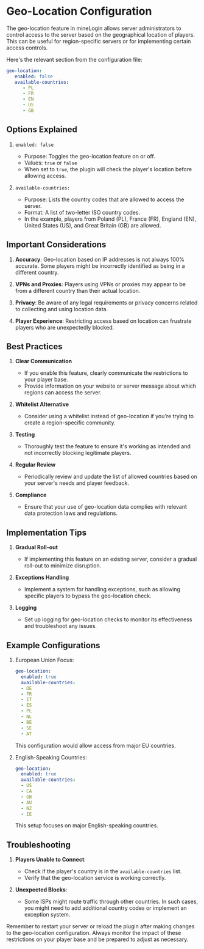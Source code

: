 # Geo-Location Configuration

The geo-location feature in mineLogin allows server administrators to control access to the server based on the geographical location of players. This can be useful for region-specific servers or for implementing certain access controls.

Here's the relevant section from the configuration file:

```yaml
geo-location:
   enabled: false
   available-countries:
      - PL
      - FR
      - EN
      - US
      - GB
```

## Options Explained

1. `enabled: false`
   - Purpose: Toggles the geo-location feature on or off.
   - Values: `true` or `false`
   - When set to `true`, the plugin will check the player's location before allowing access.

2. `available-countries:`
   - Purpose: Lists the country codes that are allowed to access the server.
   - Format: A list of two-letter ISO country codes.
   - In the example, players from Poland (PL), France (FR), England (EN), United States (US), and Great Britain (GB) are allowed.

## Important Considerations

1. **Accuracy**: Geo-location based on IP addresses is not always 100% accurate. Some players might be incorrectly identified as being in a different country.

2. **VPNs and Proxies**: Players using VPNs or proxies may appear to be from a different country than their actual location.

3. **Privacy**: Be aware of any legal requirements or privacy concerns related to collecting and using location data.

4. **Player Experience**: Restricting access based on location can frustrate players who are unexpectedly blocked.

## Best Practices

1. **Clear Communication**
   - If you enable this feature, clearly communicate the restrictions to your player base.
   - Provide information on your website or server message about which regions can access the server.

2. **Whitelist Alternative**
   - Consider using a whitelist instead of geo-location if you're trying to create a region-specific community.

3. **Testing**
   - Thoroughly test the feature to ensure it's working as intended and not incorrectly blocking legitimate players.

4. **Regular Review**
   - Periodically review and update the list of allowed countries based on your server's needs and player feedback.

5. **Compliance**
   - Ensure that your use of geo-location data complies with relevant data protection laws and regulations.

## Implementation Tips

1. **Gradual Roll-out**
   - If implementing this feature on an existing server, consider a gradual roll-out to minimize disruption.

2. **Exceptions Handling**
   - Implement a system for handling exceptions, such as allowing specific players to bypass the geo-location check.

3. **Logging**
   - Set up logging for geo-location checks to monitor its effectiveness and troubleshoot any issues.

## Example Configurations

1. European Union Focus:
   ```yaml
   geo-location:
     enabled: true
     available-countries:
     - DE
     - FR
     - IT
     - ES
     - PL
     - NL
     - BE
     - SE
     - AT
   ```
   This configuration would allow access from major EU countries.

2. English-Speaking Countries:
   ```yaml
   geo-location:
     enabled: true
     available-countries:
     - US
     - CA
     - GB
     - AU
     - NZ
     - IE
   ```
   This setup focuses on major English-speaking countries.

## Troubleshooting

1. **Players Unable to Connect**:
   - Check if the player's country is in the `available-countries` list.
   - Verify that the geo-location service is working correctly.

2. **Unexpected Blocks**:
   - Some ISPs might route traffic through other countries. In such cases, you might need to add additional country codes or implement an exception system.

Remember to restart your server or reload the plugin after making changes to the geo-location configuration. Always monitor the impact of these restrictions on your player base and be prepared to adjust as necessary.
